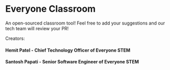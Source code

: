 # Everyone Classroom

An open-sourced classroom tool! Feel free to add your suggestions and our tech team will review your PR!

Creators:

#### Hemit Patel - Chief Technology Officer of Everyone STEM
#### Santosh Papati - Senior Software Engineer of Everyone STEM
